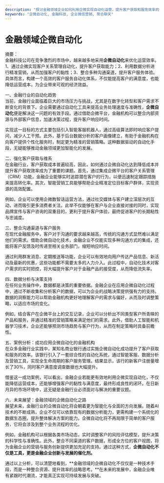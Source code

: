 ```yaml
---
description: "探讨金融领域企业如何利用企微实现自动化运营，提升客户获取和服务效率的策略。"
keywords: "企微自动化, 金融科技, 企业微信营销, 聚合聊天"
---
```

# 金融领域企微自动化

摘要：  
金融科技公司在竞争激烈的市场中，越来越多地采用**企微自动化**来优化运营效率。1、通过企微实现客户关系管理自动化，提升客户获取能力；2、利用数据分析进行精准营销，从而加强客户的黏性；3、整合多种沟通渠道，提升客户服务体验。具体而言，构建一个高效的客户服务自动化体系，不仅能提高客户的满意度，也能降低运营成本，为企业带来可观的经济效益。

一、金融行业的自动化趋势  
当前，金融行业面临着巨大的市场压力与挑战，尤其是在数字化转型和客户需求不断变化的背景下。企业需要通过自动化工具来提高业务处理速度与准确性，**企微自动化**便是解决这一问题的有效手段。通过借助企微平台，金融机构可以整合内部资源与外部客户信息，加速决策过程，提升客户响应时间。

实现这一目标的方式主要包括引入智能客服机器人，通过高级算法即时响应客户提问，减少人工干预。此外，基于后台数据分析的客户画像建立，有助于金融机构在向客户提供个性化服务时，制定更为精准的营销策略。这种数据驱动的自动化手段，无疑能够推动金融领域更加智能化的发展。

二、强化客户获取与维系  
在金融行业，客户获取成本普遍较高，因此，如何通过企微自动化达到降低成本并提升客户获取效率成为了重要的课题。首先，通过集成企微平台的客户关系管理（CRM）功能，金融企业能够实时追踪潜在客户的行为，以便迅速制定跟踪措施来提高转化率。其次，智能营销工具能够帮助企业精准定位目标客户群体，实现资源的高效配置。

例如，企业可以使用企微数智话运营方法，通过社交媒体与客户建立深层次的互动，进而吸引更多消费者关注。此举不仅能够在客户与企业直接对接的同时，实现品牌宣传与客户咨询的双重目的，更利于提升客户体验，最终促进客户的长期粘性与忠诚度。

三、整合沟通渠道与客户服务  
在现代金融服务中，客户对于沟通的要求越来越高，传统的沟通方式显然难以满足他们的需求。借助企微自动化技术，金融企业不仅能实现多种沟通方式的集成，还能将客户反馈及时传递至相关业务部门，缩短响应时间。

通过利用群发消息、定期推送等功能，企业可以有效地向用户传达产品信息、新活动及最新的优惠，这些功能都不需要太多的人力介入。此过程中，自动化技术对客户需求的实时把控，将大幅提升客户对于金融产品的接受度，从而降低流失率。

四、数据分析与决策支持  
在任何业务操作中，数据都是决策的重要依据。金融企业在应用企微自动化过程中，通过不断收集和分析客户的数据，可以为企业的战略决策提供强有力的支持。数据的洞察能力可以帮助金融机构更好地理解客户的需求与偏好，从而及时调整策略，以适应市场的变化。

例如，结合客户在企微平台上的交互记录，企业可以分析出不同类型客户所青睐的产品和服务，并通过精准的营销策略来满足他们的需求。此外，借助人工智能和机器学习技术，企业还能够预测市场趋势与客户行为，从而在制定策略时具备前瞻性。

五、案例分析：成功应用企微自动化的金融机构  
在众多金融行业实践中，某知名商业银行通过实施企微自动化成功提升了客户获取和服务的效率。该银行引入了一套综合性的自动化系统，通过智能客服、数据分析及营销工具，实现全生命周期的客户服务管理。结果显示，该行的新客户注册量增长了30%，同时客户满意度调查数据也大幅提升。

借鉴这一成功案例，可以看出，金融企业若能更有效地利用企微实现自动化，不仅能降低运营成本，还能够增强客户的黏性与满意度，最终形成良性的闭环。在日新月异的市场环境中，这无疑是金融行业必须面对与解决的重要议题。

六、未来展望：金融领域的企微自动化之路  
展望未来，金融行业的企微自动化将会朝着更为智能化与全面的方向发展。随着AI技术的不断成熟，企业不仅可以依靠现有的数据分析能力，更需构建一个系统化的数据生态圈，提升整体解决方案的能力。企微自动化将不再局限于简单的客户服务，它将会涉及到整个业务流程的优化。

例如，金融机构可以根据各类市场动态，实时调整客户的风险评估模型，提升决策的科学性与准确性。此外，整合不同渠道的客户数据，形成全方位的客户视图，将为金融企业的营销与服务创新提供更加充足的支持。通过这种方式，**企微自动化不仅是工具，更是金融企业创新与发展的催化剂。**

通过以上分析，可以清楚地看到，**金融领域的企微自动化不仅仅是一种技术手段，而是一种整合资源、提升效率的战略思考。**在未来的发展中，金融企业唯有紧跟时代潮流，才能真正实现可持续发展与突破。
